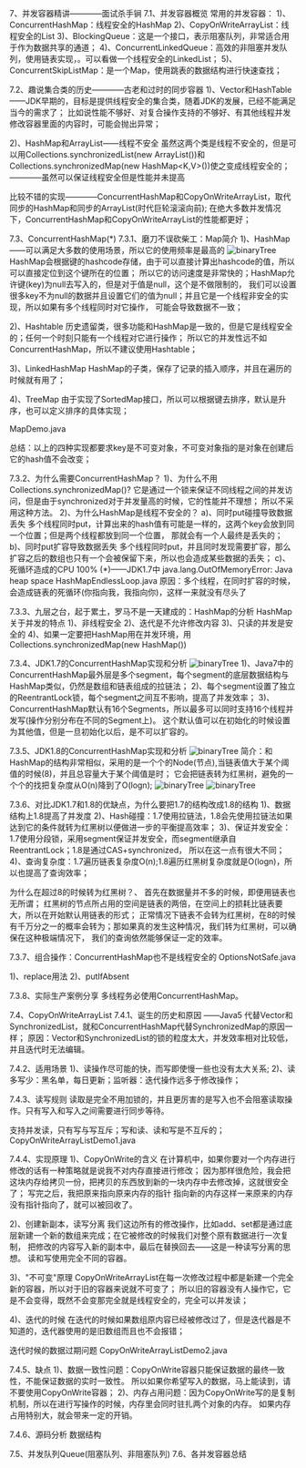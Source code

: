 7、并发容器精讲————面试杀手锏
7.1、并发容器概览
常用的并发容器：
1)、ConcurrentHashMap：线程安全的HashMap
2)、CopyOnWriteArrayList：线程安全的List
3)、BlockingQueue：这是一个接口，表示阻塞队列，非常适合用于作为数据共享的通道；
4)、ConcurrentLinkedQueue：高效的非阻塞并发队列，使用链表实现，。可以看做一个线程安全的LinkedList；
5)、ConcurrentSkipListMap：是一个Map，使用跳表的数据结构进行快速查找；

7.2、趣说集合类的历史————古老和过时的同步容器
1)、Vector和HashTable——JDK早期的，目标是提供线程安全的集合类，随着JDK的发展，已经不能满足当今的需求了；
比如说性能不够好、对复合操作支持的不够好、有其他线程并发修改容器里面的内容时，可能会抛出异常；

2)、HashMap和ArrayList——线程不安全
虽然这两个类是线程不安全的，但是可以用Collections.synchronizedList(new ArrayList<E>())和
Collections.synchronizedMap(new HashMap<K,V>())使之变成线程安全的；
————虽然可以保证线程安全但是性能并未提高

比较不错的实现————ConcurrentHashMap和CopyOnWriteArrayList，取代同步的HashMap和同步的ArrayList(时代巨轮滚滚向前);
在绝大多数并发情况下，ConcurrentHashMap和CopyOnWriteArrayList的性能都更好；

7.3、ConcurrentHashMap(*)
7.3.1、磨刀不误砍柴工：Map简介
1)、HashMap——可以满足大多数的使用场景，所以它的使用频率是最高的
![binaryTree](../img/Map.png "binaryTree")
HashMap会根据键的hashcode存储，由于可以直接计算出hashcode的值，所以可以直接定位到这个键所在的位置；
所以它的访问速度是非常快的；HashMap允许键(key)为null去写入的，但是对于值是null，这个是不做限制的，
我们可以设置很多key不为null的数据并且设置它们的值为null；并且它是一个线程非安全的实现，所以如果有多个线程同时对它操作，
可能会导致数据不一致；

2)、Hashtable
历史遗留类，很多功能和HashMap是一致的，但是它是线程安全的；任何一个时刻只能有一个线程对它进行操作；
所以它的并发性远不如ConcurrentHashMap，所以不建议使用Hashtable；

3)、LinkedHashMap
HashMap的子类，保存了记录的插入顺序，并且在遍历的时候就有用了；

4)、TreeMap
由于实现了SortedMap接口，所以可以根据键去排序，默认是升序，也可以定义排序的具体实现；

MapDemo.java

总结：以上的四种实现都要求key是不可变对象，不可变对象指的是对象在创建后它的hash值不会改变；

7.3.2、为什么需要ConcurrentHashMap？
1)、为什么不用Collections.synchronizedMap()?
它是通过一个锁来保证不同线程之间的并发访问，但是由于synchronized对于并发量高的时候，它的性能并不理想；
所以不采用这种方法。
2)、为什么HashMap是线程不安全的？
 a)、同时put碰撞导致数据丢失
  多个线程同时put，计算出来的hash值有可能是一样的，这两个key会放到同一个位置；但是两个线程都放到同一个位置，
  那就会有一个人最终是丢失的；
 b)、同时put扩容导致数据丢失
  多个线程同时put，并且同时发现需要扩容，那么扩容之后的数组也只有一个会被保留下来，所以也会造成某些数据的丢失；
 c)、死循环造成的CPU 100% (*)——JDK1.7中
 java.lang.OutOfMemoryError: Java heap space
 HashMapEndlessLoop.java
 原因：多个线程，在同时扩容的时候，会造成链表的死循环(你指向我，我指向你)，这样一来就没有尽头了
  
7.3.3、九层之台，起于累土，罗马不是一天建成的：HashMap的分析
HashMap关于并发的特点
1)、非线程安全
2)、迭代是不允许修改内容
3)、只读的并发是安全的
4)、如果一定要把HashMap用在并发环境，用Collections.synchronizedMap(new HashMap())

7.3.4、JDK1.7的ConcurrentHashMap实现和分析
![binaryTree](../img/Java7_ConcurrentHashMap.png "binaryTree")
1)、Java7中的ConcurrentHashMap最外层是多个segment，每个segment的底层数据结构与HashMap类似，仍然是数组和链表组成的拉链法；
2)、每个segment设置了独立的ReentrantLock锁，每个segment之间互不影响，提高了并发效率；
3)、ConcurrentHashMap默认有16个Segments，所以最多可以同时支持16个线程并发写(操作分别分布在不同的Segment上)。
这个默认值可以在初始化的时候设置为其他值，但是一旦初始化以后，是不可以扩容的。

7.3.5、JDK1.8的ConcurrentHashMap实现和分析
![binaryTree](../img/Java8_ConcurrentHashMap.png "binaryTree")
简介：和HashMap的结构非常相似，采用的是一个个的Node(节点),当链表值大于某个阈值的时候(8)，并且总容量大于某个阈值是时；
它会把链表转为红黑树，避免的一个个的找把复杂度从O(n)降到了O(logn);
![binaryTree](../img/ConcurrentHashMap_putVal流程.png "binaryTree")
![binaryTree](../img/ConcurrentHashMap_get流程.png "binaryTree")

7.3.6、对比JDK1.7和1.8的优缺点，为什么要把1.7的结构改成1.8的结构
1)、数据结构上1.8提高了并发度
2)、Hash碰撞：1.7使用拉链法，1.8会先使用拉链法如果达到它的条件就转为红黑树以便做进一步的平衡提高效率；
3)、保证并发安全：1.7使用分段锁，采用segment保证并发安全，而segment继承自ReentrantLock；1.8是通过CAS+synchronized，
所以在这一点有很大不同；
4)、查询复杂度：1.7遍历链表复杂度O(n);1.8遍历红黑树复杂度就是O(logn)，所以也提高了查询效率；

为什么在超过8的时候转为红黑树？、
首先在数据量并不多的时候，即便用链表也无所谓；
红黑树的节点所占用的空间是链表的两倍，在空间上的损耗比链表要大，所以在开始默认用链表的形式；
正常情况下链表不会转为红黑树，在8的时候有千万分之一的概率会转为；那如果真的发生这种情况，我们转为红黑树，可以确保在这种极端情况下，
我们的查询依然能够保证一定的效率。

7.3.7、组合操作：ConcurrentHashMap也不是线程安全的
OptionsNotSafe.java

1)、replace用法
2)、putIfAbsent

7.3.8、实际生产案例分享
多线程务必使用ConcurrentHashMap。

7.4、CopyOnWriteArrayList
7.4.1、诞生的历史和原因
——Java5
代替Vector和SynchronizedList，就和ConcurrentHashMap代替SynchronizedMap的原因一样；
原因：Vector和SynchronizedList的锁的粒度太大，并发效率相对比较低，并且迭代时无法编辑。

7.4.2、适用场景
1)、读操作尽可能的快，而写即使慢一些也没有太大关系;
2)、读多写少：黑名单，每日更新；监听器：迭代操作远多于修改操作；

7.4.3、读写规则
读取是完全不用加锁的，并且更厉害的是写入也不会阻塞读取操作。只有写入和写入之间需要进行同步等待。

支持并发读，只有写与写互斥；写和读、读和写是不互斥的；
CopyOnWriteArrayListDemo1.java

7.4.4、实现原理
1)、CopyOnWrite的含义
在计算机中，如果你要对一个内存进行修改的话有一种策略就是说我不对内存直接进行修改；
因为那样很危险，我会把这块内存给拷贝一份，把拷贝的东西放到新的一块内存中去修改掉，这就很安全了；
写完之后，我把原来指向原来内存的指针 指向新的内存这样一来原来的内存没有指针指向了，就可以被回收了。

2)、创建新副本，读写分离
我们这边所有的修改操作，比如add、set都是通过底层新建一个新的数组来完成；在它被修改的时候我们对整个原有数据进行一次复制，
把修改的内容写入新的副本中，最后在替换回去——这是一种读写分离的思想。
读和写使用完全不同的容器。

3)、"不可变"原理
CopyOnWriteArrayList在每一次修改过程中都是新建一个完全新的容器，所以对于旧的容器来说就不可变了；
所以旧的容器没有人操作它，它是不会变得，既然不会变那完全就是线程安全的，完全可以并发读；

4)、迭代的时候
在迭代的时候如果数组原内容已经被修改过了，但是迭代器是不知道的，迭代器使用的是旧数组而且也不会报错；

迭代时候的数据过期问题
CopyOnWriteArrayListDemo2.java

7.4.5、缺点
1)、数据一致性问题：CopyOnWrite容器只能保证数据的最终一致性，不能保证数据的实时一致性。
所以如果你希望写入的数据，马上能读到，请不要使用CopyOnWrite容器；
2)、内存占用问题：因为CopyOnWrite写的是复制机制，所以在进行写操作的时候，内存里会同时驻扎两个对象的内存。
如果内存占用特别大，就会带来一定的开销。

7.4.6、源码分析
数据结构

7.5、并发队列Queue(阻塞队列、非阻塞队列)
7.6、各并发容器总结